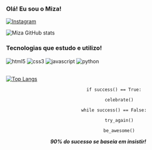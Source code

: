 ### Olá! Eu sou o Miza!

[![Instagram](https://img.shields.io/badge/Instagram-E4405F?style=for-the-badge&logo=instagram&logoColor=white)](https://www.instagram.com/devmiza?igsh=OXR2c2dsMG45ZGg=)

![Miza GitHub stats](https://github-readme-stats.vercel.app/api?username=devmiza&show_icons=true&theme=dark)

### Tecnologias que estudo e utilizo!

<div style="display: inline_block">
    <img align="center" alt="html5" src="https://img.shields.io/badge/HTML5-E34F26?style=for-the-badge&logo=html5&logoColor=white">
    <img align="center" alt="css3" src="https://img.shields.io/badge/CSS3-1572B6?style=for-the-badge&logo=css3&logoColor=white">
    <img align="center" alt="javascript" src="https://img.shields.io/badge/JavaScript-F7DF1E?style=for-the-badge&logo=javascript&logoColor=black">
    <img align="center" alt="python" src="https://img.shields.io/badge/Python-3776AB?style=for-the-badge&logo=python&logoColor=white">
</div><br>

[![Top Langs](https://github-readme-stats.vercel.app/api/top-langs/?username=devmiza&layout=donut)](https://github.com/anuraghazra/github-readme-stats)

<div style="text-align: center">
    <p><code>            if success() == True:<br>
                celebrate()<br>
            while success() == False:<br>
                try_again()<br>
                be_awesome()</code></p>
    <p><strong><em>90% do sucesso se baseia em insistir!</em></strong></p>
</div>
